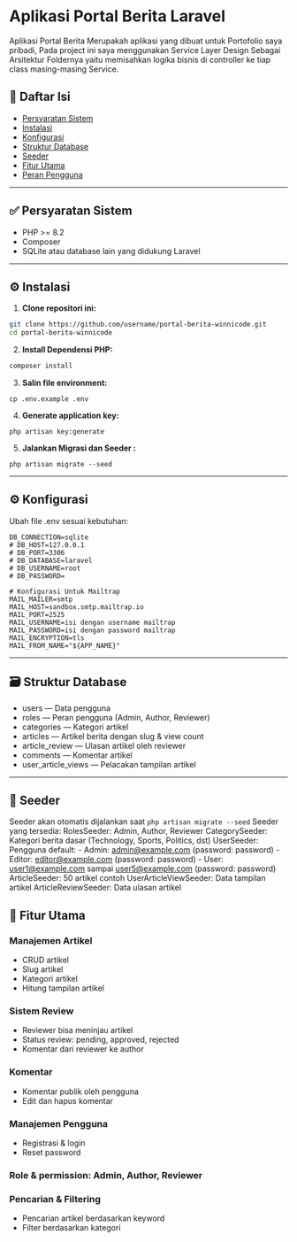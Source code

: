 # Aplikasi Portal Berita Laravel
Aplikasi Portal Berita Merupakah aplikasi yang dibuat untuk Portofolio saya pribadi, Pada project ini saya menggunakan Service Layer Design Sebagai Arsitektur Foldernya yaitu memisahkan logika bisnis di controller ke tiap class masing-masing Service.


## 📑 Daftar Isi

- [Persyaratan Sistem](##persyaratan-sistem)
- [Instalasi](##instalasi)
- [Konfigurasi](##konfigurasi)
- [Struktur Database](##struktur-database)
- [Seeder](##seeder)
- [Fitur Utama](##fitur-utama)
- [Peran Pengguna](##peran-pengguna)

---
## ✅ Persyaratan Sistem

- PHP >= 8.2
- Composer
- SQLite atau database lain yang didukung Laravel
---

## ⚙️ Instalasi

1. **Clone repositori ini:**

```bash
git clone https://github.com/username/portal-berita-winnicode.git
cd portal-berita-winnicode
```
2. **Install Dependensi PHP:**
```bash
composer install
```

3.  **Salin file environment:**
```  
cp .env.example .env
```

4. **Generate application key:**
```
php artisan key:generate
```

5. **Jalankan Migrasi dan Seeder :**
```
php artisan migrate --seed
```
---
## ⚙️ Konfigurasi
Ubah file .env sesuai kebutuhan:
```
DB_CONNECTION=sqlite
# DB_HOST=127.0.0.1
# DB_PORT=3306
# DB_DATABASE=laravel
# DB_USERNAME=root
# DB_PASSWORD=

# Konfigurasi Untuk Mailtrap
MAIL_MAILER=smtp
MAIL_HOST=sandbox.smtp.mailtrap.io
MAIL_PORT=2525
MAIL_USERNAME=isi dengan username mailtrap
MAIL_PASSWORD=isi dengan password mailtrap
MAIL_ENCRYPTION=tls
MAIL_FROM_NAME="${APP_NAME}"
```
---
## 🗃️ Struktur Database
- users — Data pengguna
- roles — Peran pengguna (Admin, Author, Reviewer)
- categories — Kategori artikel
- articles — Artikel berita dengan slug & view count
- article_review — Ulasan artikel oleh reviewer
- comments — Komentar artikel
- user_article_views — Pelacakan tampilan artikel
 ---
## 🌱 Seeder
Seeder akan otomatis dijalankan saat ```php artisan migrate --seed```
Seeder yang tersedia:
RolesSeeder: Admin, Author, Reviewer
CategorySeeder: Kategori berita dasar (Technology, Sports, Politics, dst)
UserSeeder: Pengguna default:
    - Admin: admin@example.com (password: password)
    - Editor: editor@example.com (password: password)
    - User: user1@example.com sampai user5@example.com (password: password)
ArticleSeeder: 50 artikel contoh
UserArticleViewSeeder: Data tampilan artikel
ArticleReviewSeeder: Data ulasan artikel

## 🧩 Fitur Utama
### Manajemen Artikel
- CRUD artikel
- Slug artikel
- Kategori artikel
- Hitung tampilan artikel

### Sistem Review
- Reviewer bisa meninjau artikel
- Status review: pending, approved, rejected
- Komentar dari reviewer ke author

### Komentar
- Komentar publik oleh pengguna
- Edit dan hapus komentar

### Manajemen Pengguna
- Registrasi & login
- Reset password

### Role & permission: Admin, Author, Reviewer

### Pencarian & Filtering
- Pencarian artikel berdasarkan keyword
- Filter berdasarkan kategori
